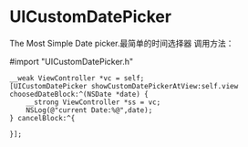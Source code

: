 # UICustomDatePicker
The Most Simple Date picker.最简单的时间选择器
调用方法：

  #import "UICustomDatePicker.h"
  
    __weak ViewController *vc = self;
    [UICustomDatePicker showCustomDatePickerAtView:self.view choosedDateBlock:^(NSDate *date) {
        __strong ViewController *ss = vc;
        NSLog(@"current Date:%@",date);
    } cancelBlock:^{
 
    }];
